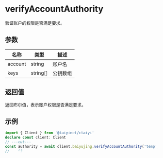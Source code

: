 # verifyAccountAuthority

验证账户的权限是否满足要求。

## 参数

| 名称 | 类型 | 描述 |
|------|------|------|
| account | string | 账户名 |
| keys | string[] | 公钥数组 |

## 返回值

返回布尔值，表示账户权限是否满足要求。

## 示例

```ts twoslash
import { Client } from '@taiyinet/ctaiyi'
declare const client: Client
// ---cut---
const authority = await client.baiyujing.verifyAccountAuthority('temp', [])
//    ^?
```
